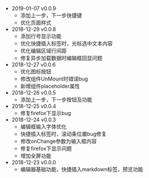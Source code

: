- 2019-01-07 v0.0.9
  - 添加上一步，下一步快捷键
  - 优化页面样式
- 2018-12-29 v0.0.8
  - 添加行号显示功能
  - 优化快捷插入标签时，光标选中文本内容
  - 优化编辑区域行间距
  - 修复异步加载数据时编辑框回显问题
- 2018-12-27 v0.0.6
  - 优化图标按钮
  - 修改组件UnMount时错误bug
  - 新增组件placeholder属性
- 2018-12-26 v0.0.5
  - 添加上一步，下一步按钮及功能
- 2018-12-25 v0.0.4
  - 修复firefox下显示bug
- 2018-12-24 v0.0.3
  - 编辑框输入字体优化
  - 快捷插入标签时，滚动条位置bug修复
  - 修改onChange参数为输入框内容
  - 修复firefox下显示问题
  - 增加全屏功能
- 2018-12-23 v0.0.0
  - 编辑器基础功能，快捷插入markdown标签，预览功能